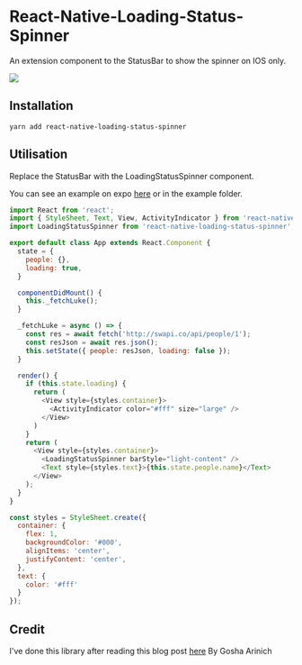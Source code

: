 # React-Native-Loading-Status-Spinner

An extension component to the StatusBar to show the spinner on IOS only.

![](https://image.ibb.co/fX6xZa/Screen_Shot_2017_07_14_at_10_34_33_PM.png)

## Installation

```
yarn add react-native-loading-status-spinner
```

## Utilisation

Replace the StatusBar with the LoadingStatusSpinner component.

You can see an example on expo [here](https://exp.host/@equimper/loadingstatus) or in the example folder.

```js
import React from 'react';
import { StyleSheet, Text, View, ActivityIndicator } from 'react-native';
import LoadingStatusSpinner from 'react-native-loading-status-spinner';

export default class App extends React.Component {
  state = {
    people: {},
    loading: true,
  }

  componentDidMount() {
    this._fetchLuke();
  }

  _fetchLuke = async () => {
    const res = await fetch('http://swapi.co/api/people/1');
    const resJson = await res.json();
    this.setState({ people: resJson, loading: false });
  }

  render() {
    if (this.state.loading) {
      return (
        <View style={styles.container}>
          <ActivityIndicator color="#fff" size="large" />
        </View>
      )
    }
    return (
      <View style={styles.container}>
        <LoadingStatusSpinner barStyle="light-content" />
        <Text style={styles.text}>{this.state.people.name}</Text>
      </View>
    );
  }
}

const styles = StyleSheet.create({
  container: {
    flex: 1,
    backgroundColor: '#000',
    alignItems: 'center',
    justifyContent: 'center',
  },
  text: {
    color: '#fff'
  }
});
```

## Credit

I've done this library after reading this blog post [here](https://goshakkk.name/react-native-activity-indicator-fetch/?utm_source=hashnode.com) By Gosha Arinich